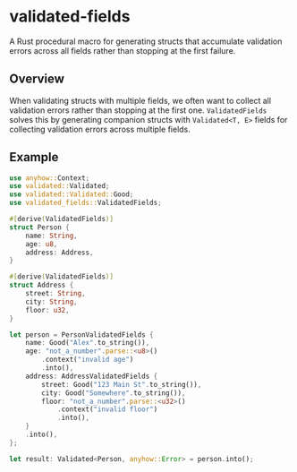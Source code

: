 # validated-fields

A Rust procedural macro for generating structs that accumulate validation errors across all fields rather than stopping at the first failure.

## Overview

When validating structs with multiple fields, we often want to collect all validation errors rather than stopping at the first one.
`ValidatedFields` solves this by generating companion structs with `Validated<T, E>` fields for collecting validation errors across multiple fields.

## Example

```rust
use anyhow::Context;
use validated::Validated;
use validated::Validated::Good;
use validated_fields::ValidatedFields;

#[derive(ValidatedFields)]
struct Person {
    name: String,
    age: u8,
    address: Address,
}

#[derive(ValidatedFields)]
struct Address {
    street: String,
    city: String,
    floor: u32,
}

let person = PersonValidatedFields {
    name: Good("Alex".to_string()),
    age: "not_a_number".parse::<u8>()
        .context("invalid age")
        .into(),
    address: AddressValidatedFields {
        street: Good("123 Main St".to_string()),
        city: Good("Somewhere".to_string()),
        floor: "not_a_number".parse::<u32>()
            .context("invalid floor")
            .into(),
    }
    .into(),
};

let result: Validated<Person, anyhow::Error> = person.into();
```
